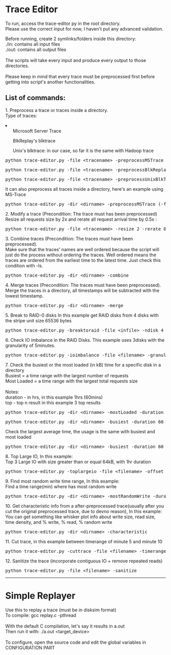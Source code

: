 <h1> Trace Editor </h1>

<p>
To run, access the trace-editor py in the root directory. <br />
Please use the correct input for now, I haven't put any advanced validation. <br />

Before running, create 2 symlinks/folders inside this directory: <br />
./in: contains all input files <br />
./out: contains all output files <br />
<br />
The scripts will take every input and produce every output to those directories. <br />
<br />
Please keep in mind that every trace must be preprocessed first before getting into script's another functionalities.
</p>

<h2>List of commands: </h2>
<p>
1. Preprocess a trace or traces inside a directory.<br />
Type of traces:<br/>
<li>
  <ol>Microsoft Server Trace</ol>
  <ol>BlkReplay's blktrace</ol>
  <ol>Unix's blktrace: in our case, so far it is the same with Hadoop trace</ol>
</li>
</p>
<pre>python trace-editor.py -file &lt;tracename&gt; -preprocessMSTrace (-filter read/write)</pre>
<pre>python trace-editor.py -file &lt;tracename&gt; -preprocessBlkReplayTrace (-filter read/write)</pre>
<pre>python trace-editor.py -file &lt;tracename&gt; -preprocessUnixBlkTrace (-filter read/write)</pre>

<p>It can also preprocess all traces inside a directory, here's an example using MS-Trace</p>
<pre>python trace-editor.py -dir &lt;dirname&gt; -preprocessMSTrace (-filter read/write)</pre>

<p>
2. Modify a trace (Precondition: The trace must has been preprocessed)<br />
Resize all requests size by 2x and rerate all request arrival time by 0.5x : <br />
</p>
<pre>python trace-editor.py -file &lt;tracename&gt; -resize 2 -rerate 0.5</pre>

<p>
3. Combine traces (Precondition: The traces must have been preprocessed).<br />
Make sure that the traces' names are well ordered because the script will just do the process without ordering the traces.
Well ordered means the traces are ordered from the earliest time to the latest time. Just check this condition with -ls.
</p>
<pre>python trace-editor.py -dir &lt;dirname&gt; -combine</pre>

<p>
4. Merge traces (Precondition: The traces must have been preprocessed).<br />
Merge the traces in a directory, all timestamps will be subtracted with the lowest timestamp.
</p>
<pre>python trace-editor.py -dir &lt;dirname&gt; -merge</pre>

<p>
5. Break to RAID-0 disks
In this example get RAID disks from 4 disks with the stripe unit size 65536 bytes
</p>

<pre>python trace-editor.py -breaktoraid -file &lt;infile&gt; -ndisk 4 -stripe 65536</pre>

<p>
6. Check IO imbalance in the RAID Disks.
This example uses 3disks with the granularity of 5minutes.
</p>

<pre>python trace-editor.py -ioimbalance -file &lt;filename&gt; -granularity 5</pre>

<p>
7. Check the busiest or the most loaded (in kB) time for a specific disk in a directory <br />
Busiest = a time range with the largest number of requests <br />
Most Loaded = a time range with the largest total requests size <br />
<br />
Notes: <br />
duration - in hrs, in this example 1hrs (60mins) <br />
top - top n result in this example 3 top results <br />
</p>
<pre>python trace-editor.py -dir &lt;dirname&gt; -mostLoaded -duration 60 -top 3</pre>
<pre>python trace-editor.py -dir &lt;dirname&gt; -busiest -duration 60 -top 3</pre>

<p> Check the largest average time, the usage is the same with busiest and most loaded </p>
<pre>python trace-editor.py -dir &lt;dirname&gt; -busiest -duration 60 -top 3</pre>

<p>
8. Top Large IO, In this example: <br />
Top 3 Large IO with size greater than or equal 64kB, with 1hr duration
</p>

<pre>python trace-editor.py -toplargeio -file &lt;filename&gt; -offset 64 -devno 0 -duration 60 -top 3</pre>

<p>
9. Find most random write time range, In this example: <br />
Find a time range(min) where has most random write
</p>

<pre>python trace-editor.py -dir &lt;dirname&gt; -mostRandomWrite -duration 5 -devno 5 -top 3</pre>

<p>
10. Get characteristic info from a after-preprocessed trace(usually after you cut the original preprocessed trace, due to devno reason), In this example: <br />
You can get something like whisker plot info about write size, read size, time density, and % write, % read, % random write
</p>

<pre>python trace-editor.py -dir &lt;dirname&gt; -characteristic</pre>

<p>
11. Cut trace, in this example between timerange of minute 5 and minute 10
</p>

<pre>python trace-editor.py -cuttrace -file &lt;filename&gt; -timerange 5 10</pre>

<p>
12. Sanitize the trace (incorporate contiguous IO + remove repeated reads)
</p>

<pre>python trace-editor.py -file &lt;filename&gt; -sanitize</pre>

<hr />

<h1> Simple Replayer </h1>

<p> 
Use this to replay a trace (must be in disksim format) <br />
To compile: gcc replay.c -pthread <br /><br />
With the default C compilation, let's say it results in a.out <br />
Then run it with: ./a.out &lt;target_device&gt; <br /><br />
To configure, open the source code and edit the global variables in CONFIGURATION PART
